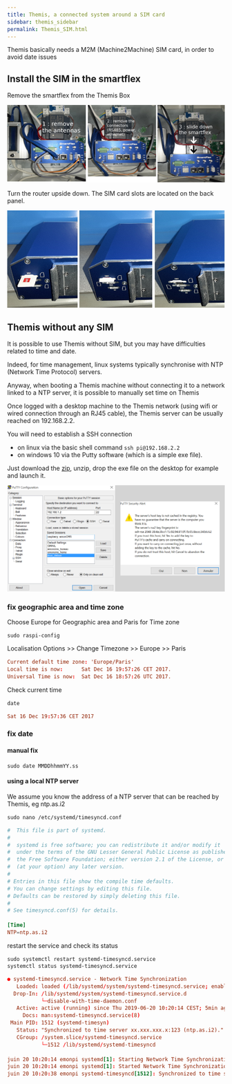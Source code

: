 ```yaml
---
title: Themis, a connected system around a SIM card
sidebar: themis_sidebar
permalink: Themis_SIM.html
---
```

Themis basically needs a M2M (Machine2Machine) SIM card, in order to avoid date issues

## Install the SIM in the smartflex

Remove the smartflex from the Themis Box

![SIM insertion part 1](sim_insertion1.jpg)

Turn the router upside down. The SIM card slots are located on the back panel.

![SIM insertion part 2](sim_insertion2.jpg)


## Themis without any SIM

It is possible to use Themis without SIM, but you may have difficulties related to time and date.

Indeed, for time management, linux systems typically synchronise with NTP (Network Time Protocol) servers.

Anyway, when booting a Themis machine without connecting it to a network linked to a NTP server, it is possible to manually set time on Themis

Once logged with a desktop machine to the Themis network (using wifi or wired connection through an RJ45 cable), the Themis server can be usually reached on 192.168.2.2. 

You will need to establish a SSH connection 
- on linux via the basic shell command `ssh pi@192.168.2.2`
- on windows 10 via the Putty software (which is a simple exe file). 

Just download the [zip](putty.zip), unzip, drop the exe file on the desktop for example and launch it.

![SSH](SSH.png)

### fix geographic area and time zone

Choose Europe for Geographic area and Paris for Time zone

```language
sudo raspi-config
```

<span class="label label-danger">Localisation Options</span> >> <span class="label label-danger">Change Timezone</span> >> <span class="label label-danger">Europe</span> >> <span class="label label-danger">Paris</span>

```conf
Current default time zone: 'Europe/Paris'
Local time is now:      Sat Dec 16 19:57:26 CET 2017.
Universal Time is now:  Sat Dec 16 18:57:26 UTC 2017.
````

Check current time

```language
date
````

```conf
Sat 16 Dec 19:57:36 CET 2017
````

### fix date

#### manual fix


```language
sudo date MMDDhhmmYY.ss
````

#### using a local NTP server

We assume you know the address of a NTP server that can be reached by Themis, eg ntp.as.i2

```language
sudo nano /etc/systemd/timesyncd.conf
````

```conf
#  This file is part of systemd.
#
#  systemd is free software; you can redistribute it and/or modify it
#  under the terms of the GNU Lesser General Public License as published by
#  the Free Software Foundation; either version 2.1 of the License, or
#  (at your option) any later version.
#
# Entries in this file show the compile time defaults.
# You can change settings by editing this file.
# Defaults can be restored by simply deleting this file.
#
# See timesyncd.conf(5) for details.

[Time]
NTP=ntp.as.i2
````

restart the service and check its status

```language
sudo systemctl restart systemd-timesyncd.service
systemctl status systemd-timesyncd.service
````

```conf
● systemd-timesyncd.service - Network Time Synchronization
   Loaded: loaded (/lib/systemd/system/systemd-timesyncd.service; enabled; vendor preset: enabled)
  Drop-In: /lib/systemd/system/systemd-timesyncd.service.d
           └─disable-with-time-daemon.conf
   Active: active (running) since Thu 2019-06-20 10:20:14 CEST; 5min ago
     Docs: man:systemd-timesyncd.service(8)
 Main PID: 1512 (systemd-timesyn)
   Status: "Synchronized to time server xx.xxx.xxx.x:123 (ntp.as.i2)."
   CGroup: /system.slice/systemd-timesyncd.service
           └─1512 /lib/systemd/systemd-timesyncd

juin 20 10:20:14 emonpi systemd[1]: Starting Network Time Synchronization...
juin 20 10:20:14 emonpi systemd[1]: Started Network Time Synchronization.
juin 20 10:20:38 emonpi systemd-timesyncd[1512]: Synchronized to time server xx.xxx.xxx.x:123 (ntp.as.i2).
````

